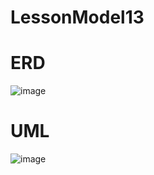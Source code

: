 # LessonModel13
 
# ERD
![image](https://github.com/OneDeadL1ne/LessonModel13/assets/119927472/ce0083dd-f332-477e-9d50-5079cbe17ad0)


# UML
![image](https://github.com/OneDeadL1ne/LessonModel13/assets/119927472/ff117a6d-839c-437b-8aa7-dc56648456c6)

